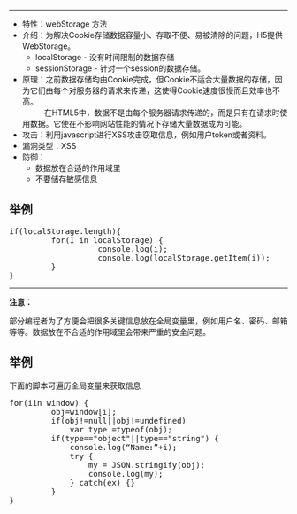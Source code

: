 ***

- 特性：webStorage 方法
- 介绍：为解决Cookie存储数据容量小、存取不便、易被清除的问题，H5提供WebStorage。
	- localStorage - 没有时间限制的数据存储
	- sessionStorage - 针对一个session的数据存储。
- 原理：之前数据存储均由Cookie完成，但Cookie不适合大量数据的存储，因为它们由每个对服务器的请求来传递，这使得Cookie速度很慢而且效率也不高。<br />
&nbsp;&nbsp;&nbsp;&nbsp;&nbsp;&nbsp;&nbsp;&nbsp;&nbsp;&nbsp;在HTML5中，数据不是由每个服务器请求传递的，而是只有在请求时使用数据。它使在不影响网站性能的情况下存储大量数据成为可能。
- 攻击：利用javascript进行XSS攻击窃取信息，例如用户token或者资料。
- 漏洞类型：XSS
- 防御：
	- 数据放在合适的作用域里
	- 不要储存敏感信息

## 举例

<pre>
if(localStorage.length){    
         for(I in localStorage) {    
                   console.log(i);    
                   console.log(localStorage.getItem(i));    
         }    
}
</pre>

***

**注意：**

部分编程者为了方便会把很多关键信息放在全局变量里，例如用户名、密码、邮箱等等。数据放在不合适的作用域里会带来严重的安全问题。

## 举例

下面的脚本可遍历全局变量来获取信息

<pre>
for(iin window) {    
         obj=window[i];    
         if(obj!=null||obj!=undefined)    
             var type =typeof(obj);    
         if(type=="object"||type=="string") {    
             console.log(“Name:”+i);    
             try {    
                 my = JSON.stringify(obj);    
                 console.log(my);    
             } catch(ex) {}    
         }    
} 
</pre>

